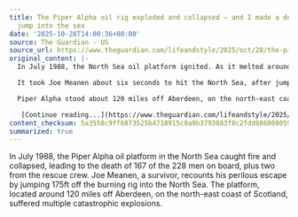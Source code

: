 ```yaml
---
title: The Piper Alpha oil rig exploded and collapsed – and I made a desperate 175ft
  jump into the sea
date: '2025-10-28T14:00:36+00:00'
source: The Guardian - US
source_url: https://www.theguardian.com/lifeandstyle/2025/oct/28/the-piper-alpha-oil-rig-exploded-and-collapsed-and-i-made-a-desperate-175ft-jump-into-the-sea
original_content: |-
  In July 1988, the North Sea oil platform ignited. As it melted around him, Joe Meanen knew there was only one possible, but highly perilous, way out for him

  It took Joe Meanen about six seconds to hit the North Sea, after jumping 175ft (53 metres) off the burning wreckage of the Piper Alpha oil platform. The fall seemed to last for ever, during which time, he says, his first thought was: “What the fuck have I done?”

  Piper Alpha stood about 120 miles off Aberdeen, on the north-east coast of Scotland. On 6 July 1988 it [suffered multiple catastrophic explosions](https://www.theguardian.com/business/2013/jul/04/piper-alpha-disaster-167-oil-rig) and collapsed, killing 167 of the 228 men on board, and a further two men from the rescue crew.

   [Continue reading...](https://www.theguardian.com/lifeandstyle/2025/oct/28/the-piper-alpha-oil-rig-exploded-and-collapsed-and-i-made-a-desperate-175ft-jump-into-the-sea)
content_checksum: 5a3558c9ff6873525b4718915c9a9b3793883f8c2fdd886008059ea6e54557d4
summarized: true
---
```


In July 1988, the Piper Alpha oil platform in the North Sea caught fire and collapsed, leading to the death of 167 of the 228 men on board, plus two from the rescue crew. Joe Meanen, a survivor, recounts his perilous escape by jumping 175ft off the burning rig into the North Sea. The platform, located around 120 miles off Aberdeen, on the north-east coast of Scotland, suffered multiple catastrophic explosions.